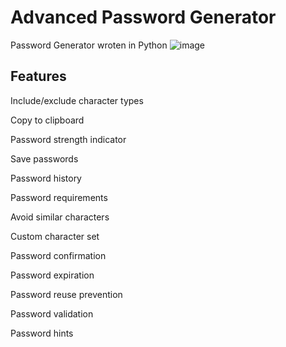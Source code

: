 # Advanced Password Generator
Password Generator wroten in Python
![image](https://github.com/NotserpIsHere/Advanced-Password-Generator/assets/139016287/2cb8c249-b90b-44c9-be98-bfaf3e054cac)


## Features
Include/exclude character types

Copy to clipboard

Password strength indicator

Save passwords

Password history

Password requirements

Avoid similar characters

Custom character set

Password confirmation

Password expiration

Password reuse prevention

Password validation

Password hints
